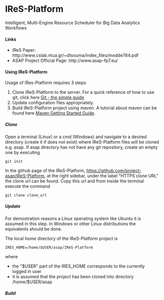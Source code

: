# IReS-Platform
Intelligent, Multi-Engine Resource Scheduler for Big
Data Analytics Workflows

<h4>Links</h4>
<ul>
<li>IReS Paper: http://www.cslab.ntua.gr/~dtsouma/index_files/modde764.pdf </li>
<li>ASAP Project Official Page: http://www.asap-fp7.eu/</li>
</ul>
<h4>Using IReS-Platform</h4>
Usage of IRes-Platform requires 3 steps

<ol>
<li><bold>Clone</bold> IReS-Platform to the server. For a quick reference of how to use git, click here <a href="https://rogerdudler.github.io/git-guide/" target="_blank">Git - the simple guide</a>
<li><bold>Update</bold> configuration files appropriately.</li>
<li><bold>Build</bold> IReS-Platform project using maven. A tutorial about maven can be found here <a href="https://maven.apache.org/guides/getting-started/" target="_blank">Maven Getting Started Guide</a>.</li>
</ol>

<h5>Clone</h5>
Open a terminal (Linux) or a cmd (Windows) and navigate to a desired directory (create it if does not exist) where IReS-Platform files will be cloned e.g. asap. If asap directory has not have any git repository, create an empty one by executing

<code>git init</code>

In the github page of the IReS-Platform, https://github.com/project-asap/IReS-Platform, at the right sidebar, under the label "HTTPS clone URL" the clone url can be found. Copy this url and from inside the terminal execute the command

<code>git clone clone_url</code>
<h5>Update</h5>

For demostration reasons a Linux operating system like Ubuntu it is assumed in this step. In Windows or other Linux distributions the equivalents should be done.


The local home directory of the IReS-Platform project is

<code>IRES_HOME=/home/$USER/asap/IReS-Platform</code>

where 

<ul>
<li>the "$USER" part of the IRES_HOME corresponds to the currently logged in user</li>
<li>it is assumed that the project has been cloned into directory /home/$USER/asap</li>
</ul>

<h5>Build</h5>
